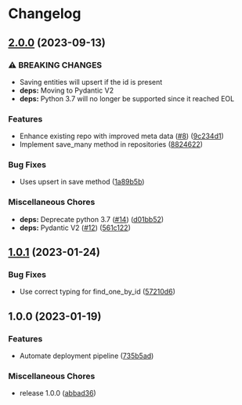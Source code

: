 # Changelog

## [2.0.0](https://github.com/jefersondaniel/pydantic-mongo/compare/v1.0.1...v2.0.0) (2023-09-13)


### ⚠ BREAKING CHANGES

* Saving entities will upsert if the id is present
* **deps:** Moving to Pydantic V2
* **deps:** Python 3.7 will no longer be supported since it reached EOL

### Features

* Enhance existing repo with improved meta data ([#8](https://github.com/jefersondaniel/pydantic-mongo/issues/8)) ([9c234d1](https://github.com/jefersondaniel/pydantic-mongo/commit/9c234d1fee8006bd846621840ed8d1851b2ac00d))
* Implement save_many method in repositories ([8824622](https://github.com/jefersondaniel/pydantic-mongo/commit/8824622407d043905e76fae8107e172f91a919a2))


### Bug Fixes

* Uses upsert in save method ([1a89b5b](https://github.com/jefersondaniel/pydantic-mongo/commit/1a89b5b0bf8f64069b783818254893751991634b))


### Miscellaneous Chores

* **deps:** Deprecate python 3.7 ([#14](https://github.com/jefersondaniel/pydantic-mongo/issues/14)) ([d01bb52](https://github.com/jefersondaniel/pydantic-mongo/commit/d01bb521d2fcafc508662ad5605e94010d402a35))
* **deps:** Pydantic V2  ([#12](https://github.com/jefersondaniel/pydantic-mongo/issues/12)) ([561c122](https://github.com/jefersondaniel/pydantic-mongo/commit/561c12277f1771bdaef52d4a1ef66ea9c6721326))

## [1.0.1](https://github.com/jefersondaniel/pydantic-mongo/compare/v1.0.0...v1.0.1) (2023-01-24)


### Bug Fixes

* Use correct typing for find_one_by_id ([57210d6](https://github.com/jefersondaniel/pydantic-mongo/commit/57210d6a415ad79aec7e7c277f449f819da9b7e9))

## 1.0.0 (2023-01-19)


### Features

* Automate deployment pipeline ([735b5ad](https://github.com/jefersondaniel/pydantic-mongo/commit/735b5ad343237d16260279d9bf18d72d77c71250))


### Miscellaneous Chores

* release 1.0.0 ([abbad36](https://github.com/jefersondaniel/pydantic-mongo/commit/abbad36ce9ba083bb4d6c05090a8b833d8bb4e07))
